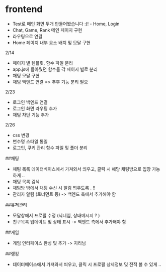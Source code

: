 # frontend
- Test로 메인 화면 두개 만들어봤습니다 :)! - Home, Login
- Chat, Game, Rank 메인 페이지 구현
- 라우팅으로 연결
- Home 페이지 내부 요소 배치 및 모달 구현

2/14
- 페이지 별 템플릿, 함수 파일 분리
- app.js에 몰아뒀던 함수들 각 페이지 별로 분리
- 채팅 모달 구현
- 채팅 백엔드 연결 => 추후 기능 분리 필요

2/23
- 로그인 백엔드 연결
- 로그인 화면 라우팅 추가
- 채팅 차단 기능 추가

2/26
- css 변경
- 변수명 스타일 통일
- 로그인, 쿠키 관리 함수 파일 및 폴더 분리

##채팅
- 채팅 목록 데이터베이스에서 가져와서 띄우고, 클릭 시 해당 채팅방으로 입장 가능하게 ..
- 채팅 목록 검색
- 채팅방 밖에서 채팅 수신 시 알림 띄우도록 . !!
- 관리자 알림 (토너먼트 등) -> 백엔드 측에서 추가해야 함

##유저관리
- 모달창에서 프로필 수정 (닉네임, 상태메시지 ? )
- 친구목록 업데이트 및 상태 표시 -> 백엔드 측에서 추가해야 함

##게임
- 게임 인터페이스 완성 및 추가 -> 지리님

##랭킹
- 데이터베이스에서 가져와서 띄우고, 클릭 시 프로필 상세정보 및 전적 볼 수 있게 ..